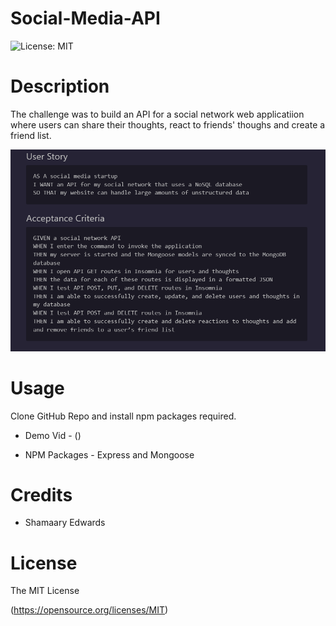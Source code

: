 # Social-Media-API

![License: MIT](https://img.shields.io/badge/License-MIT-yellow.svg)

 

# Description

The challenge was to build an API for a social network web applicatiion where users can share their thoughts, react to friends' thoughs and create a friend list.

![*](https://github.com/SK-Edwards/Social-Media-API/blob/main/image/Screenshot%202023-06-01%20000725.png?raw=true)

# Usage

Clone GitHub Repo and install npm packages required.

* Demo Vid - ()

* NPM Packages - Express and Mongoose


# Credits

* Shamaary Edwards


# License 
  The MIT License
   
  (https://opensource.org/licenses/MIT)
  

